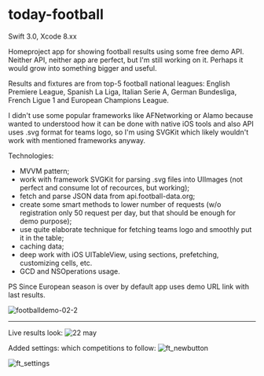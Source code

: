 # today-football
Swift 3.0, Xcode 8.xx

Homeproject app for showing football results using some free demo API. Neither API, neither app are perfect, but I'm still working on it. Perhaps it would grow into something bigger and useful.

Results and fixtures are from top-5 football national leagues: English Premiere League, Spanish La Liga, Italian Serie A, German Bundesliga, French Ligue 1 and European Champions League.

I didn't use some popular frameworks like AFNetworking or Alamo because wanted to understood how it can be done with native iOS tools and also API uses .svg format for teams logo, so I'm using SVGKit which likely wouldn't work with mentioned frameworks anyway.

Technologies:
- MVVM pattern;
- work with framework SVGKit for parsing .svg files into UIImages (not perfect and consume lot of recources, but working);
- fetch and parse JSON data from api.football-data.org;
- create some smart methods to lower number of requests (w/o registration only 50 request per day, but that should be enough for demo purpose);
- use quite elaborate technique for fetching teams logo and smoothly put it in the table;
- caching data;
- deep work with iOS UITableView, using sections, prefetching, customizing cells, etc.
- GCD and NSOperations usage.

PS Since European season is over by default app uses demo URL link with last results.

![footballdemo-02-2](https://cloud.githubusercontent.com/assets/23110283/26798273/86aa0ff4-4a38-11e7-8444-eb7e637a3422.gif)

*****

Live results look:
![22 may](https://cloud.githubusercontent.com/assets/23110283/26800293/740abed0-4a41-11e7-9898-40c30fe73e27.png)

Added settings: which competitions to follow:
![ft_newbutton](https://user-images.githubusercontent.com/23110283/27452771-873b0cf4-579c-11e7-9f6b-a049107fb4fd.png)

![ft_settings](https://user-images.githubusercontent.com/23110283/27452773-88910f40-579c-11e7-9c9b-90f6c39c9416.png)
